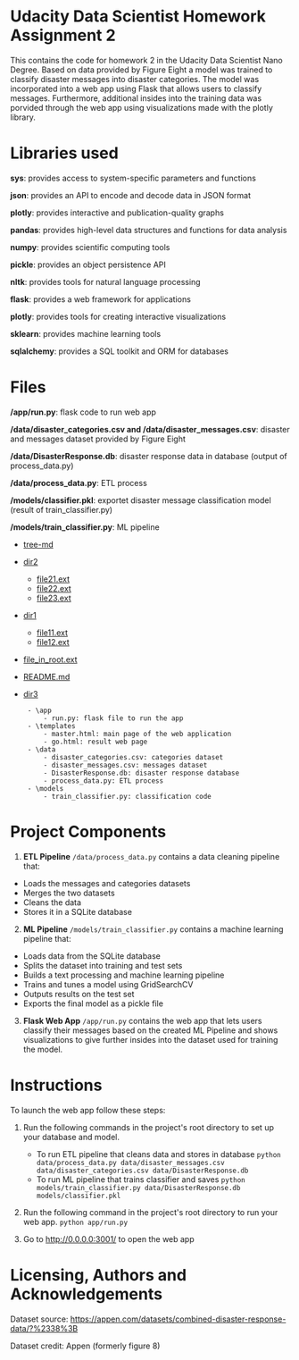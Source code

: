 
# Udacity Data Scientist Homework Assignment 2
This contains the code for homework 2 in the Udacity Data Scientist Nano Degree. Based on data provided by Figure Eight a model was trained to classify disaster messages into disaster categories. The model was incorporated into a web app using Flask that allows users to classify messages. Furthermore, additional insides into the training data was porvided through the web app using visualizations made with the plotly library.

# Libraries used
**sys**: provides access to system-specific parameters and functions

**json**: provides an API to encode and decode data in JSON format

**plotly**: provides interactive and publication-quality graphs

**pandas**: provides high-level data structures and functions for data analysis

**numpy**: provides scientific computing tools

**pickle**: provides an object persistence API

**nltk**: provides tools for natural language processing

**flask**: provides a web framework for applications

**plotly**: provides tools for creating interactive visualizations

**sklearn**: provides machine learning tools

**sqlalchemy**: provides a SQL toolkit and ORM for databases

# Files
**/app/run.py**: flask code to run web app

**/data/disaster_categories.csv and /data/disaster_messages.csv**: disaster and messages dataset provided by Figure Eight

**/data/DisasterResponse.db**: disaster response data in database (output of process_data.py)

**/data/process_data.py**: ETL process

**/models/classifier.pkl**: exportet disaster message classification model (result of train_classifier.py)

**/models/train_classifier.py**: ML pipeline 

 * [tree-md](./tree-md)
 * [dir2](./dir2)
   * [file21.ext](./dir2/file21.ext)
   * [file22.ext](./dir2/file22.ext)
   * [file23.ext](./dir2/file23.ext)
 * [dir1](./dir1)
   * [file11.ext](./dir1/file11.ext)
   * [file12.ext](./dir1/file12.ext)
 * [file_in_root.ext](./file_in_root.ext)
 * [README.md](./README.md)
 * [dir3](./dir3)

		- \app
			- run.py: flask file to run the app
		- \templates
			- master.html: main page of the web application 
			- go.html: result web page
		- \data
			- disaster_categories.csv: categories dataset
			- disaster_messages.csv: messages dataset
			- DisasterResponse.db: disaster response database
			- process_data.py: ETL process
		- \models
			- train_classifier.py: classification code

# Project Components
1. **ETL Pipeline**
`/data/process_data.py` contains a data cleaning pipeline that:
  - Loads the messages and categories datasets
  - Merges the two datasets
  - Cleans the data
  - Stores it in a SQLite database

2. **ML Pipeline**
`/models/train_classifier.py` contains a machine learning pipeline that:
  - Loads data from the SQLite database
  - Splits the dataset into training and test sets
  - Builds a text processing and machine learning pipeline
  - Trains and tunes a model using GridSearchCV
  - Outputs results on the test set
  - Exports the final model as a pickle file

3. **Flask Web App**
`/app/run.py` contains the web app that lets users classify their messages based on the created ML Pipeline and shows visualizations to give further insides into the dataset used for training the model.


# Instructions
To launch the web app follow these steps:

1. Run the following commands in the project's root directory to set up your database and model.

    - To run ETL pipeline that cleans data and stores in database
        `python data/process_data.py data/disaster_messages.csv data/disaster_categories.csv data/DisasterResponse.db`
    - To run ML pipeline that trains classifier and saves
        `python models/train_classifier.py data/DisasterResponse.db models/classifier.pkl`

2. Run the following command in the project's root directory to run your web app.
    `python app/run.py`

3. Go to http://0.0.0.0:3001/ to open the web app


# Licensing, Authors and Acknowledgements
Dataset source:
https://appen.com/datasets/combined-disaster-response-data/?%2338%3B

Dataset credit:
Appen (formerly figure 8)
